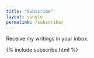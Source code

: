 ```yaml
---
title: "Subscribe"
layout: single
permalink: /subscribe/
---
```


Receive my writings in your inbox.

{% include subscribe.html %}
